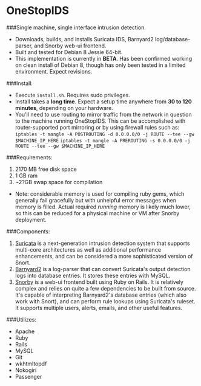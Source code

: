 # OneStopIDS
###Single machine, single interface intrusion detection.
- Downloads, builds, and installs Suricata IDS, Barnyard2 log/database-parser, and Snorby web-ui frontend.
- Built and tested for Debian 8 Jessie 64-bit.
- This implementation is currently in **BETA**. Has been confirmed working on clean install of Debian 8, though has only been tested in a limited environment. Expect revisions.

###Install:
- Execute `install.sh`. Requires sudo privileges.
- Install takes a **long time**. Expect a setup time anywhere from **30 to 120 minutes**, depending on your hardware.
- You'll need to use routing to mirror traffic from the network in question to the machine running OneStopIDS. This can be accomplished with router-supported port mirroring or by using firewall rules such as:
`iptables -t mangle -A POSTROUTING -d 0.0.0.0/0 -j ROUTE --tee --gw $MACHINE_IP_HERE`
`iptables -t mangle -A PREROUTING -s 0.0.0.0/0 -j ROUTE --tee --gw $MACHINE_IP_HERE`

###Requirements:
1. 2170 MB free disk space
2. 1 GB ram
3. ~2?GB swap space for compilation
- Note: considerable memory is used for compiling ruby gems, which generally fail gracefully but with unhelpful error messages when memory is filled. Actual required *running* memory is likely much lower, so this can be reduced for a physical machine or VM after Snorby deployment.

###Components:
1. [Suricata](https://suricata-ids.org/) is a next-generation intrusion detection system that supports multi-core architectures as well as additional performance enhancements, and can be considered a more sophisticated version of Snort.
2. [Barnyard2](https://github.com/firnsy/barnyard2) is a log-parser that can convert Suricata's output detection logs into database entries. It stores these entries with MySQL.
3. [Snorby](https://github.com/Snorby/snorby) is a web-ui frontend built using Ruby on Rails. It is relatively complex and relies on quite a few dependencies to be built from source. It's capable of interpreting Barnyard2's database entries (which also work with Snort), and can perform rule lookups using Suricata's ruleset. It supports multiple users, alerts, emails, and other useful features.

###Utilizes:
- Apache
- Ruby
- Rails
- MySQL
- Git
- wkhtmltopdf
- Nokogiri
- Passenger